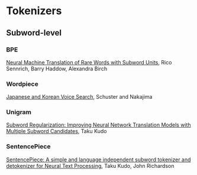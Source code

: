 # Tokenizers

## Subword-level

### BPE

[Neural Machine Translation of Rare Words with Subword Units](https://arxiv.org/abs/1508.07909), Rico Sennrich, Barry Haddow, Alexandra Birch

### Wordpiece

[Japanese and Korean Voice Search](https://static.googleusercontent.com/media/research.google.com/ja//pubs/archive/37842.pdf), Schuster and Nakajima

### Unigram

[Subword Regularization: Improving Neural Network Translation Models with Multiple Subword Candidates](https://arxiv.org/abs/1804.10959), Taku Kudo

### SentencePiece

[SentencePiece: A simple and language independent subword tokenizer and detokenizer for Neural Text Processing](https://arxiv.org/abs/1808.06226), Taku Kudo, John Richardson

